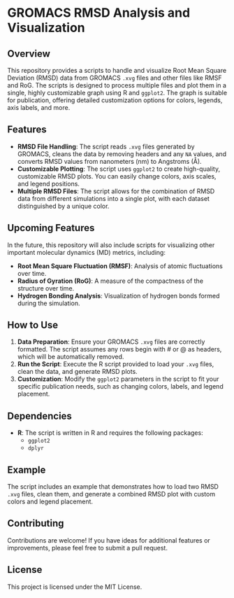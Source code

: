 # GROMACS RMSD Analysis and Visualization

## Overview

This repository provides a scripts to handle and visualize Root Mean Square Deviation (RMSD) data from GROMACS `.xvg` files and other files like RMSF and RoG. The scripts is designed to process multiple files and plot them in a single, highly customizable graph using R and `ggplot2`. The graph is suitable for publication, offering detailed customization options for colors, legends, axis labels, and more.

## Features

- **RMSD File Handling**: The script reads `.xvg` files generated by GROMACS, cleans the data by removing headers and any `NA` values, and converts RMSD values from nanometers (nm) to Angstroms (Å).
- **Customizable Plotting**: The script uses `ggplot2` to create high-quality, customizable RMSD plots. You can easily change colors, axis scales, and legend positions.
- **Multiple RMSD Files**: The script allows for the combination of RMSD data from different simulations into a single plot, with each dataset distinguished by a unique color.

## Upcoming Features

In the future, this repository will also include scripts for visualizing other important molecular dynamics (MD) metrics, including:

- **Root Mean Square Fluctuation (RMSF)**: Analysis of atomic fluctuations over time.
- **Radius of Gyration (RoG)**: A measure of the compactness of the structure over time.
- **Hydrogen Bonding Analysis**: Visualization of hydrogen bonds formed during the simulation.

## How to Use

1. **Data Preparation**: Ensure your GROMACS `.xvg` files are correctly formatted. The script assumes any rows begin with # or @ as headers, which will be automatically removed.
2. **Run the Script**: Execute the R script provided to load your `.xvg` files, clean the data, and generate RMSD plots.
3. **Customization**: Modify the `ggplot2` parameters in the script to fit your specific publication needs, such as changing colors, labels, and legend placement.

## Dependencies

- **R**: The script is written in R and requires the following packages:
  - `ggplot2`
  - `dplyr`

## Example

The script includes an example that demonstrates how to load two RMSD `.xvg` files, clean them, and generate a combined RMSD plot with custom colors and legend placement.

## Contributing

Contributions are welcome! If you have ideas for additional features or improvements, please feel free to submit a pull request.

## License

This project is licensed under the MIT License.



